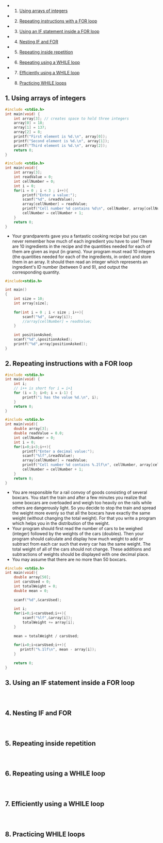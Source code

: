 <!-- vscode-markdown-toc -->
* 1. [Using arrays of integers](#Usingarraysofintegers)
* 2. [Repeating instructions with a FOR loop](#RepeatinginstructionswithaFORloop)
* 3. [Using an IF statement inside a FOR loop](#UsinganIFstatementinsideaFORloop)
* 4. [Nesting IF and FOR](#NestingIFandFOR)
* 5. [Repeating inside repetition](#Repeatinginsiderepetition)
* 6. [Repeating using a WHILE loop](#RepeatingusingaWHILEloop)
* 7. [Efficiently using a WHILE loop](#EfficientlyusingaWHILEloop)
* 8. [Practicing WHILE loops](#PracticingWHILEloops)

<!-- vscode-markdown-toc-config
	numbering=true
	autoSave=true
	/vscode-markdown-toc-config -->
<!-- /vscode-markdown-toc -->

##  1. <a name='Usingarraysofintegers'></a>Using arrays of integers

``` c
#include <stdio.h>
int main(void) {
    int array[3]; // creates space to hold three integers
    array[0] = 18;
    array[1] = 137;
    array[2] = 8;
    printf("First element is %d.\n", array[0]);
    printf("Second element is %d.\n", array[1]);
    printf("Third element is %d.\n", array[2]);
    return 0;
}
```

``` c
#include <stdio.h>
int main(void){
    int array[3];
    int readValue = 0;
    int cellNumber = 0;
    int i = 0;
    for(i = 0 ; i < 3 ; i++){
        printf("Enter a value:");
        scanf("%d", &readValue);
        array[cellNumber] = readValue;
        printf("Cell number %d contains %d\n", cellNumber, array[cellNumber]);
        cellNumber = cellNumber + 1;
    }
    return 0;
}
```

- Your grandparents gave you a fantastic cooking recipe but you can never remember how much of each ingredient you have to use! There are 10 ingredients in the recipe and the quantities needed for each of them are given as input (in grams). Your program must read 10 integers (the quantities needed for each of the ingredients, in order) and store them in an array. It should then read an integer which represents an ingredient's ID number (between 0 and 9), and output the corresponding quantity.

``` c
#include<stdio.h>

int main()
{
    int size = 10;
    int array[size];
    
    for(int i = 0 ; i < size ; i++){
        scanf("%d", &array[i]);
        //array[cellNumber] = readValue;
    }
    
    int positionAsked;
    scanf("%d",&positionAsked);
    printf("%d",array[positionAsked]);
}
```

##  2. <a name='RepeatinginstructionswithaFORloop'></a>Repeating instructions with a FOR loop

``` c
#include <stdio.h>
int main(void) {
    int i;
    // i++ is short for i = i+1
    for (i = 3; i>0; i = i-1) {
        printf("i has the value %d.\n", i);
    }
    return 0;
}

```

``` c
#include <stdio.h>
int main(void){
    double array[3];
    double readValue = 0.0;
    int cellNumber = 0;
    int i = 0;
    for(i=0;i<3;i++){
        printf("Enter a decimal value:");
        scanf("%lf",&readValue);
        array[cellNumber] = readValue;
        printf("Cell number %d contains %.2lf\n", cellNumber, array[cellNumber]);
        cellNumber = cellNumber + 1;
    }
    return 0;
}

```
- You are responsible for a rail convoy of goods consisting of several boxcars. You start the train and after a few minutes you realize that some boxcars are overloaded and weigh too heavily on the rails while others are dangerously light. So you decide to stop the train and spread the weight more evenly so that all the boxcars have exactly the same weight (without changing the total weight). For that you write a program which helps you in the distribution of the weight.
- Your program should first read the number of cars to be weighed (integer) followed by the weights of the cars (doubles). Then your program should calculate and display how much weight to add or subtract from each car such that every car has the same weight. The total weight of all of the cars should not change. These additions and subtractions of weights should be displayed with one decimal place.
- You may assume that there are no more than 50 boxcars. 

``` c
#include <stdio.h>
int main(void){
    double array[50];
    int carsUsed = 0;
    int totalWeight = 0;
    double mean = 0;
    
    scanf("%d",&carsUsed);
    
    int i;
    for(i=0;i<carsUsed;i++){
        scanf("%lf",&array[i]);
        totalWeight += array[i];
    }
    
    mean = totalWeight / carsUsed;
    
    for(i=0;i<carsUsed;i++){
       printf("%.1lf\n", mean - array[i]);
    }
    
    return 0;
}
```

##  3. <a name='UsinganIFstatementinsideaFORloop'></a>Using an IF statement inside a FOR loop

``` c

```

``` c

```

``` c

```

##  4. <a name='NestingIFandFOR'></a>Nesting IF and FOR

``` c

```

``` c

```

``` c

```

##  5. <a name='Repeatinginsiderepetition'></a>Repeating inside repetition

``` c

```

``` c

```

``` c

```

##  6. <a name='RepeatingusingaWHILEloop'></a>Repeating using a WHILE loop

``` c

```

``` c

```

``` c

```
##  7. <a name='EfficientlyusingaWHILEloop'></a>Efficiently using a WHILE loop

``` c

```

``` c

```

``` c

```

##  8. <a name='PracticingWHILEloops'></a>Practicing WHILE loops

``` c

```

``` c

```

``` c

```